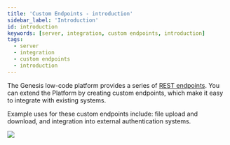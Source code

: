 ```yaml
---
title: 'Custom Endpoints - introduction'
sidebar_label: 'Introduction'
id: introduction
keywords: [server, integration, custom endpoints, introduction]
tags:
  - server
  - integration
  - custom endpoints
  - introduction
---
```



The Genesis low-code platform provides a series of [REST endpoints](../../../../server/integration/rest-endpoints/introduction/).
You can extend the Platform by creating custom endpoints, which make it easy to integrate with existing systems.

Example uses for these custom endpoints include: file upload and download, and integration into external authentication systems.

![](/img/router-diagram.png)